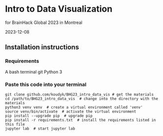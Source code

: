 # Intro to Data Visualization
for BrainHack Global 2023 in Montreal

2023-12-08


## Installation instructions
### Requirements
A bash terminal
git
Python 3

### Paste this code into your terminal
```
git clone github.com/koudyk/BHG23_intro_data_vis # get the materials
cd /path/to/BHG23_intro_data_vis  # change into the directory with the materials
python3 venv venv  # create a virtual environment called 'venv'
source venv/bin/activate  # activate the virtual environment
pip install --upgrade pip  # upgrade pip
pip install -r requirements.txt  # install the requirements listed in this file
jupyter lab  # start jupyter lab
```